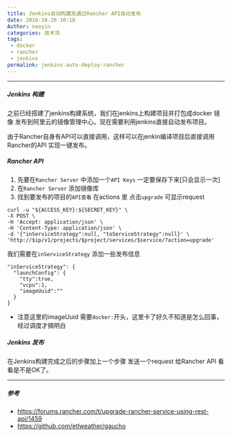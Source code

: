 ```yaml
---
title: Jenkins自动构建及通过Rancher API自动发布
date: 2016-10-26 10:10
Author: neoyin
categories: 技术流
tags:
 - docker
 - rancher
 - jenkins
permalink: jenkins-auto-deploy-rancher
---
```


---

##### Jenkins 构建

之前已经搭建了jenkins构建系统，我们在jenkins上构建项目并打包成docker 镜像 发布到阿里云的镜像管理中心。现在需要利用jenkins直接自动发布项目。 

由于Rancher自身有API可以直接调用，这样可以在jenkin编译项目后直接调用Rancher的API 实现一键发布。

##### Rancher API 
1. 先要在`Rancher Server` 中添加一个`API Keys`  一定要保存下来[只会显示一次]
2. 在`Rancher Server` 添加镜像库 
3. 找到要发布的项目的`API查看` 在actions 里 点击`upgrade` 可显示request 

```
curl -u "${ACCESS_KEY}:${SECRET_KEY}" \
-X POST \
-H 'Accept: application/json' \
-H 'Content-Type: application/json' \
-d '{"inServiceStrategy":null, "toServiceStrategy":null}' \
'http://$ip/v1/projects/$project/services/$service/?action=upgrade'
```

我们需要在`inServiceStrategy` 添加一些发布信息

```
"inServiceStrategy": {
  "launchConfig": {
    "tty":true,
    "vcpu":1,
    "imageUuid":""
  }
}
```

- 注意这里的imageUuid 需要`docker:`开头，这里卡了好久不知道是怎么回事，经过调度才搞明白 

##### Jenkins 发布
在Jenkins构建完成之后的步骤加上一个步骤  发送一个request 给Rancher API  看看是不是OK了。 

---

##### 参考 
- <https://forums.rancher.com/t/upgrade-rancher-service-using-rest-api/1459>
- <https://github.com/etlweather/gaucho>





